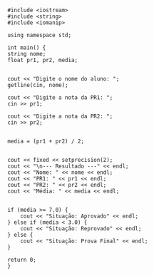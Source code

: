     #include <iostream>
    #include <string>
    #include <iomanip> 

    using namespace std;

    int main() {
    string nome;
    float pr1, pr2, media;

   
    cout << "Digite o nome do aluno: ";
    getline(cin, nome); 

    cout << "Digite a nota da PR1: ";
    cin >> pr1;

    cout << "Digite a nota da PR2: ";
    cin >> pr2;

    
    media = (pr1 + pr2) / 2;

    
    cout << fixed << setprecision(2); 
    cout << "\n--- Resultado ---" << endl;
    cout << "Nome: " << nome << endl;
    cout << "PR1: " << pr1 << endl;
    cout << "PR2: " << pr2 << endl;
    cout << "Média: " << media << endl;

    
    if (media >= 7.0) {
        cout << "Situação: Aprovado" << endl;
    } else if (media < 3.0) {
        cout << "Situação: Reprovado" << endl;
    } else {
        cout << "Situação: Prova Final" << endl;
    }

    return 0;
    }
